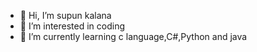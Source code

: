 - 👋 Hi, I’m supun kalana
- 👀 I’m interested in coding
- 🌱 I’m currently learning c language,C#,Python and java
<!---
dgsksupun/dgsksupun is a ✨ special ✨ repository because its `README.md` (this file) appears on your GitHub profile.
You can click the Preview link to take a look at your changes.
--->
